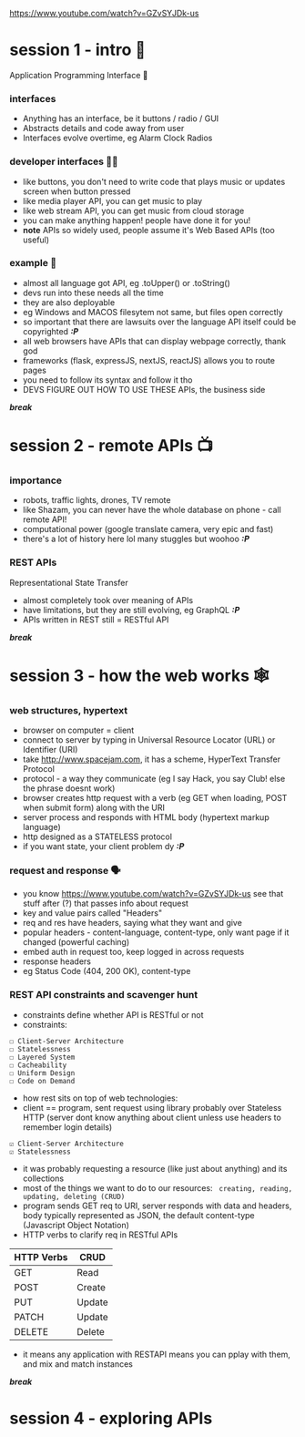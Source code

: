 https://www.youtube.com/watch?v=GZvSYJDk-us

# session 1 - intro 👋
Application Programming Interface 🧩
### interfaces
- Anything has an interface, be it buttons / radio / GUI
- Abstracts details and code away from user
- Interfaces evolve overtime, eg Alarm Clock Radios
### developer interfaces 👨‍💻
- like buttons, you don't need to write code that plays music or updates screen when button pressed
- like media player API, you can get music to play
- like web stream API, you can get music from cloud storage 
- you can make anything happen! people have done it for you!
- **note** APIs so widely used, people assume it's Web Based APIs (too useful)
### example 📰
- almost all language got API, eg .toUpper() or .toString()
- devs run into these needs all the time
- they are also deployable
- eg Windows and MACOS filesytem not same, but files open correctly
- so important that there are lawsuits over the language API itself could be copyrighted ***:P***
- all web browsers have APIs that can display webpage correctly, thank god
- frameworks (flask, expressJS, nextJS, reactJS) allows you to route pages
- you need to follow its syntax and follow it tho
- DEVS FIGURE OUT HOW TO USE THESE APIs, the business side

***break***

# session 2 - remote APIs 📺
### importance
- robots, traffic lights, drones, TV remote
- like Shazam, you can never have the whole database on phone - call remote API!
- computational power (google translate camera, very epic and fast)
- there's a lot of history here lol many stuggles but woohoo ***:P***
### REST APIs
Representational State Transfer 
- almost completely took over meaning of APIs
- have limitations, but they are still evolving, eg GraphQL ***:P***
- APIs written in REST still = RESTful API 

***break***

# session 3 - how the web works 🕸
### web structures, hypertext
- browser on computer = client
- connect to server by typing in Universal Resource Locator (URL) or Identifier (URI)
- take http://www.spacejam.com, it has a scheme, HyperText Transfer Protocol
- protocol - a way they communicate (eg I say Hack, you say Club! else the phrase doesnt work)
- browser creates http request with a verb (eg GET when loading, POST when submit form) along with the URI
- server process and responds with HTML body (hypertext markup language)
- http designed as a STATELESS protocol
- if you want state, your client problem dy ***:P***
### request and response 🗣
- you know https://www.youtube.com/watch?v=GZvSYJDk-us see that stuff after (?) that passes info about request
- key and value pairs called "Headers" 
- req and res have headers, saying what they want and give
- popular headers - content-language, content-type, only want page if it changed (powerful caching)
- embed auth in request too, keep logged in across requests
- response headers
- eg Status Code (404, 200 OK), content-type
### REST API constraints and scavenger hunt
- constraints define whether API is RESTful or not
- constraints: 
```
☐ Client-Server Architecture
☐ Statelessness
☐ Layered System
☐ Cacheability
☐ Uniform Design
☐ Code on Demand
```
- how rest sits on top of web technologies:
- client == program, sent request using library probably over Stateless HTTP (server dont know anything about client unless use headers to remember login details)
```
☑ Client-Server Architecture
☑ Statelessness
```
- it was probably requesting a resource (like just about anything) and its collections
- most of the things we want to do to our resources:
` creating, reading, updating, deleting (CRUD)`
- program sends GET req to URI, server responds with data and headers, body typically represented as JSON, the default content-type (Javascript Object Notation)
- HTTP verbs to clarify req in RESTful APIs

| HTTP Verbs | CRUD | 
|---|---|
| GET | Read |
| POST | Create |
| PUT | Update |
| PATCH | Update |
| DELETE | Delete |

- it means any application with RESTAPI means you can pplay with them, and mix and match instances 

***break***

# session 4 - exploring APIs
### 